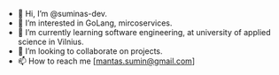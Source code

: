 - 👋 Hi, I’m @suminas-dev.
- 👀 I’m interested in GoLang, mircoservices.
- 🌱 I’m currently learning software engineering, at university of applied science in Vilnius.
- 💞️ I’m looking to collaborate on projects.
- 📫 How to reach me [mantas.sumin@gmail.com]

<!---
suminas-dev/suminas-dev is a ✨ special ✨ repository because its `README.md` (this file) appears on your GitHub profile.
You can click the Preview link to take a look at your changes.
--->
